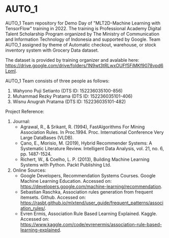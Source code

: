 # AUTO_1
AUTO_1 Team repository for Demo Day of "MLT2D-Machine Learning with TensorFlow" training in 2022. The training is Professional Academy Digital Talent Scholarship Program organized by The Ministry of Communication and Information Technology of Indonesia and supported by Google. Team AUTO_1 assigned by theme of Automatic checkout, warehouse, or stock inventory system with Grocery Data dataset. 

The dataset is provided by training organizer and avalable here: https://drive.google.com/drive/folders/1N9wt3tRLwxOUFf5FiMKf9078vpd6LpmI.

AUTO_1 Team consists of three people as follows:
1. Wahyono Puji Setianto (DTS ID: 152236035100-856)
2. Muhammad Rezky Pratama (DTS ID: 152236035101-406)
3. Wisnu Anugrah Pratama (DTS ID: 152236035101-482)

Project Reference:
1. Journal:
   * Agrawal, R., & Srikant, R. (1994), FastAlgorithms For Mining Association Rules. In Proc.1994. Proc. International Conference Very Large DataBases (VLDB).
   * Çano, E., Morisio, M. (2019), Hybrid Recommender Systems: A Systematic Literature Review. Intelligent Data Analysis, vol. 21, no. 6, pp. 1487-1524.
   * Richert, W., & Coelho, L. P. (2013), Building Machine Learning Systems with Python. Packt Publishing Ltd.
2. Online Sources:
   * Google Developers, Recommendation Systems Courses. Google Machine Learning Education. Accessed on: https://developers.google.com/machine-learning/recommendation.
   * Sebastian Raschka, Association rules generation from frequent itemsets. Github. Accessed on: https://rasbt.github.io/mlxtend/user_guide/frequent_patterns/association_rules/.
   * Evren Ermis, Association Rule Based Learning Explained. Kaggle. Accessed on: https://www.kaggle.com/code/evrenermis/association-rule-based-learning-explained.
